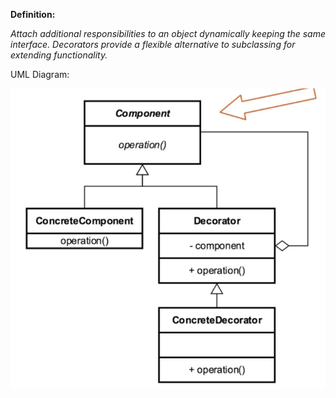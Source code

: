 **Definition:**

_Attach additional responsibilities to an object dynamically keeping the same interface. Decorators provide a flexible
alternative to subclassing for extending functionality._

UML Diagram:

![UML Diagram](decorator_uml.png)